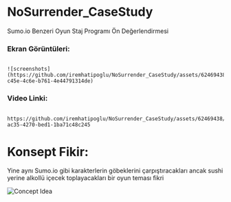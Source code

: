 # NoSurrender_CaseStudy
Sumo.io Benzeri Oyun
Staj Programı Ön Değerlendirmesi
 
### Ekran Görüntüleri:

```

![screenshots](https://github.com/iremhatipoglu/NoSurrender_CaseStudy/assets/62469438/26ae686b-c45e-4c6e-b761-4e44791314de)

```

### Video Linki:

```

https://github.com/iremhatipoglu/NoSurrender_CaseStudy/assets/62469438/190117b1-ac35-4270-bed1-1ba71c48c245

```

# Konsept Fikir:
Yine aynı Sumo.io gibi karakterlerin göbeklerini çarpıştıracakları ancak sushi yerine alkollü içecek toplayacakları bir oyun teması fikri

![Concept Idea](https://github.com/iremhatipoglu/NoSurrender_CaseStudy/assets/62469438/6a4b49c4-28ac-4caa-adfc-44da18d8f672)
